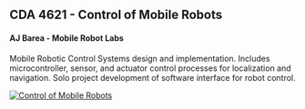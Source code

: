 ## CDA 4621 - Control of Mobile Robots 
#### AJ Barea - Mobile Robot Labs
Mobile Robotic Control Systems design and implementation. Includes microcontroller, sensor, and actuator control processes for localization and navigation. Solo project development of software interface for robot control.

[![Control of Mobile Robots](https://res.cloudinary.com/marcomontalbano/image/upload/v1671483418/video_to_markdown/images/youtube--MX-L8MLTDGI-c05b58ac6eb4c4700831b2b3070cd403.jpg)](https://www.youtube.com/watch?v=MX-L8MLTDGI&list=PLmQVFU1FBDddYV_4IRW1zfXH6CAKuZjIM&index=2 "Control of Mobile Robots")
